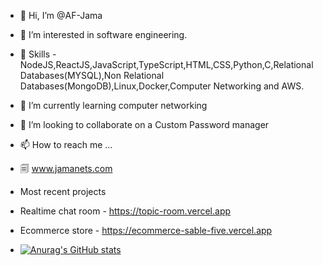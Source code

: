 - 👋 Hi, I’m @AF-Jama
- 👀 I’m interested in software engineering.
- 🤹 Skills - NodeJS,ReactJS,JavaScript,TypeScript,HTML,CSS,Python,C,Relational Databases(MYSQL),Non Relational Databases(MongoDB),Linux,Docker,Computer Networking and AWS.
- 🌱 I’m currently learning computer networking
- 💞️ I’m looking to collaborate on a Custom Password manager 
- 📫 How to reach me ...
- 🗐 www.jamanets.com

- Most recent projects
- Realtime chat room - https://topic-room.vercel.app
- Ecommerce store - https://ecommerce-sable-five.vercel.app
- [![Anurag's GitHub stats](https://github-readme-stats.vercel.app/api?username=AF-Jama)](https://github.com/anuraghazra/github-readme-stats)

<!---
AF-Jama/AF-Jama is a ✨ special ✨ repository because its `README.md` (this file) appears on your GitHub profile.
You can click the Preview link to take a look at your changes.
--->
